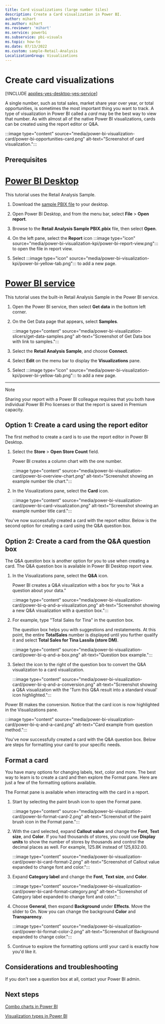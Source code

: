```yaml
---
title: Card visualizations (large number tiles)
description: Create a Card visualization in Power BI.
author: mihart
ms.author: mihart
ms.reviewer: 'mihart'
ms.service: powerbi
ms.subservice: pbi-visuals
ms.topic: how-to
ms.date: 07/13/2022
ms.custom: sample-Retail-Analysis
LocalizationGroup: Visualizations
---
```


# Create card visualizations

[!INCLUDE [applies-yes-desktop-yes-service](../includes/applies-yes-desktop-yes-service.md)]

A single number, such as total sales, market share year over year, or total opportunities, is sometimes the most important thing you want to track. A type of visualization in Power BI called a *card* may be the best way to view that number. As with almost all of the native Power BI visualizations, cards can be created using the report editor or Q&A.

:::image type="content" source="media/power-bi-visualization-card/power-bi-opportunities-card.png" alt-text="Screenshot of card visualization.":::

## Prerequisites

# [Power BI Desktop](#tab/powerbi-desktop)

This tutorial uses the Retail Analysis Sample.

1. Download the [sample PBIX file](https://download.microsoft.com/download/9/6/D/96DDC2FF-2568-491D-AAFA-AFDD6F763AE3/Retail%20Analysis%20Sample%20PBIX.pbix) to your desktop.

2. Open Power BI Desktop, and from the menu bar, select **File** > **Open report**.

3. Browse to the **Retail Analysis Sample PBIX.pbix** file, then select **Open**.

4. On the left pane, select the **Report** icon :::image type="icon" source="media/power-bi-visualization-kpi/power-bi-report-view.png"::: to open the file in report view.

5. Select :::image type="icon" source="media/power-bi-visualization-kpi/power-bi-yellow-tab.png"::: to add a new page.

# [Power BI service](#tab/powerbi-service)

This tutorial uses the built-in Retail Analysis Sample in the Power BI service.

1. Open the Power BI service, then select **Get data** in the bottom left corner.

2. On the Get Data page that appears, select **Samples**.

   :::image type="content" source="media/power-bi-visualization-slicers/get-data-samples.png" alt-text="Screenshot of Get Data box with link to samples.":::

3. Select the **Retail Analysis Sample**, and choose **Connect**.

4. Select **Edit** on the menu bar to display the **Visualizations** pane.

5. Select :::image type="icon" source="media/power-bi-visualization-kpi/power-bi-yellow-tab.png"::: to add a new page.

---

> [!NOTE]
> Sharing your report with a Power BI colleague requires that you both have individual Power BI Pro licenses or that the report is saved in Premium capacity.

## Option 1: Create a card using the report editor

The first method to create a card is to use the report editor in Power BI Desktop.

1. Select the **Store** \> **Open Store Count** field.

    Power BI creates a column chart with the one number.

   :::image type="content" source="media/power-bi-visualization-card/power-bi-overview-chart.png" alt-text="Screenshot showing an example number tile chart.":::

1. In the Visualizations pane, select the **Card** icon.

   :::image type="content" source="media/power-bi-visualization-card/power-bi-card-visualization.png" alt-text="Screenshot showing an example number title card.":::

You've now successfully created a card with the report editor. Below is the second option for creating a card using the Q&A question box.

## Option 2: Create a card from the Q&A question box

The Q&A question box is another option for you to use when creating a card. The Q&A question box is available in Power BI Desktop report view.

1. In the Visualizations pane, select the **Q&A** icon.

   Power BI creates a Q&A visualization with a box for you to "Ask a question about your data."

   :::image type="content" source="media/power-bi-visualization-card/power-bi-q-and-a-visualization.png" alt-text="Screenshot showing a new Q&A visualization with a question box.":::

1. For example, type "Total Sales for Tina" in the question box.

   The question box helps you with suggestions and restatements. At this point, the entire **TotalSales** number is displayed until you further qualify it and select **Total Sales for Tina Lassila (store DM)**.

   :::image type="content" source="media/power-bi-visualization-card/power-bi-q-and-a-box.png" alt-text="Question box example.":::

1. Select the icon to the right of the question box to convert the Q&A visualization to a card visualization.

   :::image type="content" source="media/power-bi-visualization-card/power-bi-q-and-a-conversion.png" alt-text="Screenshot showing a Q&A visualization with the 'Turn this Q&A result into a standard visual' icon highlighted.":::

Power BI makes the conversion. Notice that the card icon is now highlighted in the Visualizations pane.

:::image type="content" source="media/power-bi-visualization-card/power-bi-q-and-a-card.png" alt-text="Card example from question method.":::

You've now successfully created a card with the Q&A question box. Below are steps for formatting your card to your specific needs.

## Format a card

You have many options for changing labels, text, color and more. The best way to learn is to create a card and then explore the Format pane. Here are just a few of the formatting options available. 

The Format pane is available when interacting with the card in a report.

1. Start by selecting the paint brush icon to open the Format pane.

   :::image type="content" source="media/power-bi-visualization-card/power-bi-format-card-2.png" alt-text="Screenshot of the paint brush icon in the Format pane.":::

1. With the card selected, expand **Callout value** and change the **Font**, **Text size**, and **Color**. If you had thousands of stores, you could use **Display units** to show the number of stores by thousands and control the decimal places as well. For example, 125.8K instead of 125,832.00.

   :::image type="content" source="media/power-bi-visualization-card/power-bi-card-format-2.png" alt-text="Screenshot of Callout value expanded to change font and color.":::

1. Expand **Category label** and change the **Font**, **Text size**, and **Color**.

   :::image type="content" source="media/power-bi-visualization-card/power-bi-card-format-category.png" alt-text="Screenshot of Category label expanded to change font and color.":::

1. Choose **General**, then expand **Background** under **Effects**. Move the slider to On. Now you can change the background **Color** and **Transparency**.

   :::image type="content" source="media/power-bi-visualization-card/power-bi-format-color-2.png" alt-text="Screenshot of Background expanded to change color.":::

1. Continue to explore the formatting options until your card is exactly how you'd like it.

## Considerations and troubleshooting

If you don't see a question box at all, contact your Power BI admin.

## Next steps
[Combo charts in Power BI](power-bi-visualization-combo-chart.md)

[Visualization types in Power BI](power-bi-visualization-types-for-reports-and-q-and-a.md)
